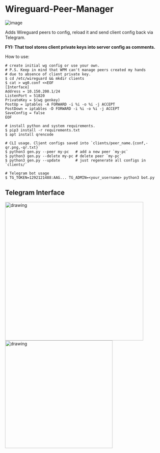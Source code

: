 # Wireguard-Peer-Manager
![image](https://user-images.githubusercontent.com/4666566/117325184-56f7f800-ae45-11eb-9003-b85aadbf5ff0.png)

Adds Wireguard peers to config, reload it and send client config back via Telegram. 

**FYI: That tool stores client private keys into server config as comments.**

How to use:

```shell
# create initial wg config or use your own.
# P.S. Keep in mind that WPM can't manage peers created my hands
# due to absence of client private key.
$ cd /etc/wireguard && mkdir clients
$ cat > wg0.conf <<EOF
[Interface]
Address = 10.150.200.1/24
ListenPort = 51820
PrivateKey = $(wg genkey)
PostUp = iptables -A FORWARD -i %i -o %i -j ACCEPT
PostDown = iptables -D FORWARD -i %i -o %i -j ACCEPT
SaveConfig = false
EOF

# install python and system requirements.
$ pip3 install -r requirements.txt
$ apt install qrencode

# CLI usage. Client configs saved into `clients/peer_name.{conf,-qr.png,-qr.txt}`
$ python3 gen.py --peer my-pc   # add a new peer `my-pc`
$ python3 gen.py --delete my-pc # delete peer `my-pc`
$ python3 gen.py --update       # just regenerate all configs in `clients/`

# Telegram bot usage
$ TG_TOKEN=1292121488:AAG... TG_ADMIN=<your_username> python3 bot.py
```
## Telegram Interface

<img src="https://user-images.githubusercontent.com/4666566/117370133-cc31f000-ae7a-11eb-93fd-a390d2616da8.png" alt="drawing" width="450"/> <img src="https://user-images.githubusercontent.com/4666566/117377076-48323500-ae87-11eb-9602-a0cd3072ff53.png" alt="drawing" width="350"/>


